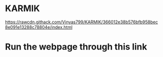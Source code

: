 # KARMIK

https://rawcdn.githack.com/Vinyas799/KARMIK/366012e38b576bfb958bec8e091e13288c78804e/index.html

# Run the webpage through this link

